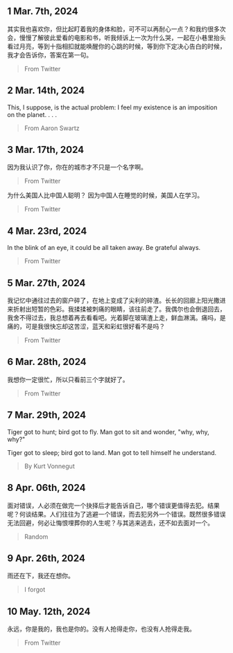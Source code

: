 ## 1 Mar. 7th, 2024
其实我也喜欢你，但比起盯着我的身体和脸，可不可以再耐心一点？和我约很多次会，慢慢了解彼此爱看的电影和书，听我倾诉上一次为什么哭，一起在小巷里抬头看过月亮，等到十指相扣就能唤醒你的心跳的时候，等到你下定决心告白的时候，我才会告诉你，答案在第一句。
> From Twitter

## 2 Mar. 14th, 2024
This, I suppose, is the actual problem: I feel my existence is an imposition on the planet. . . .
> From Aaron Swartz

## 3 Mar. 17th, 2024
因为我认识了你，你在的城市才不只是一个名字啊。
> From Twitter

为什么美国人比中国人聪明？
因为中国人在睡觉的时候，美国人在学习。
> From Twitter

## 4 Mar. 23rd, 2024
In the blink of an eye, it could be all taken away. Be grateful always. 
> From Twitter

## 5 Mar. 27th, 2024
我记忆中通往过去的窗户碎了，在地上变成了尖利的碎渣。长长的回廊上阳光撒进来折射出短暂的色彩。我揉揉被刺痛的眼睛，该往前走了。我偶尔也会倒退回去，我舍不得过去，我总想着再去看看吧。光着脚在玻璃渣上走，鲜血淋漓。痛吗，是痛的，可是我很快忘却这苦涩，蓝天和彩虹很好看不是吗？
> From Twitter

## 6 Mar. 28th, 2024
我想你一定很忙，所以只看前三个字就好了。
> From Twitter

## 7 Mar. 29th, 2024
Tiger got to hunt; bird got to fly. 
Man got to sit and wonder, "why, why, why?"

Tiger got to sleep; bird got to land. 
Man got to tell himself he understand. 
> By Kurt Vonnegut

## 8 Apr. 06th, 2024
面对错误，人必须在做完一个抉择后才能告诉自己，哪个错误更值得去犯。结果呢？何谈结果。人们往往为了逃避一个错误，而去犯另外一个错误。既然很多错误无法回避，何必让悔恨埋葬你的人生呢？与其逃来逃去，还不如去面对一个。
 > Random

## 9 Apr. 26th, 2024
雨还在下，我还在想你。
> I forgot

## 10 May. 12th, 2024
永远，你是我的，我也是你的。没有人抢得走你，也没有人抢得走我。
> From Twitter
